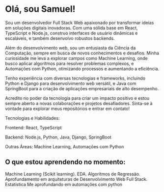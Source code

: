 # Olá, sou Samuel!
Sou um desenvolvedor Full Stack Web apaixonado por transformar ideias em soluções digitais inovadoras. Com uma sólida base em React, TypeScript e Node.js, construo interfaces de usuário dinâmicas e escaláveis, e também desenvolvo robustos backends.

Além do desenvolvimento web, sou um entusiasta da Ciência da Computação, sempre em busca de novos conhecimentos e desafios. Minha curiosidade me leva a explorar campos como Machine Learning, onde busco aplicar algoritmos para resolver problemas complexos, e Automações com Python, otimizando processos e aumentando a eficiência.

Tenho experiência com diversas tecnologias e frameworks, incluindo Python e Django para desenvolvimento web versátil, e Java com SpringBoot para a criação de aplicações empresariais de alto desempenho.

Acredito no poder da tecnologia para criar um impacto positivo e estou sempre aberto a novas colaborações e projetos desafiadores. Sinta-se à vontade para explorar meus repositórios e entrar em contato!

Tecnologias e Habilidades:

Frontend: React, TypeScript

Backend: Node.js, Python, Java, Django, SpringBoot

Outras Áreas: Machine Learning, Automações com Python

## O que estou aprendendo no momento:
Machine Learning (Scikit learning).
EDA.
Algoritmos de Regressäo.
Aprofundamento em arquiteturas de Desenvolvimento Web Full Stack.
Estatística 
Me aprofundando em automações com python

